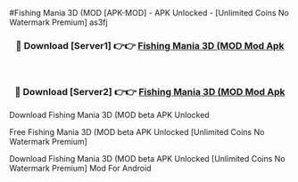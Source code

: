 #Fishing Mania 3D (MOD [APK-MOD] - APK Unlocked - [Unlimited Coins No Watermark Premium] as3fj



<div align="center">

<h3>🔴 Download [Server1] 👉👉 <a href="https://momento.my/?title=Fishing_Mania_3D_(MOD">Fishing Mania 3D (MOD Mod Apk</a></h3><br>

<h3>🔴 Download [Server2] 👉👉 <a href="https://momento.my/?title=Fishing_Mania_3D_(MOD">Fishing Mania 3D (MOD Mod Apk</a></h3>
</div>



Download Fishing Mania 3D (MOD beta APK Unlocked

Free Fishing Mania 3D (MOD beta APK Unlocked [Unlimited Coins No Watermark Premium]

Download Fishing Mania 3D (MOD beta APK Unlocked [Unlimited Coins No Watermark Premium] Mod For Android
